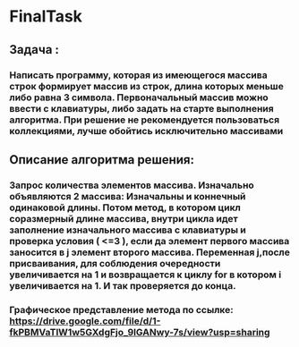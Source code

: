 # FinalTask
## Задача : 
### Написать программу, которая из имеющегося массива строк формирует массив из строк, длина которых меньше либо равна 3 символа. Первоначальный массив можно ввести с клавиатуры, либо задать на старте выполнения алгоритма. При решение не рекомендуется пользоваться коллекциями, лучше обойтись исключительно массивами
## Описание алгоритма решения:
### Запрос количества элементов массива. Изначально объявляются 2 массива: Изначальны и коннечный одинаковой длины. Потом метод, в котором цикл соразмерный длине массива, внутри цикла идет заполнение изначального массива с клавиатуры и проверка условия ( <=3 ), если да элемент первого массива заносится в j элемент второго массива. Переменная j,после присваивания, для соблюдения очередности увеличивается на 1 и возвращается к циклу for в котором i увеличивается на 1. И так проверяется до конца.

### Графическое представление метода по ссылке: https://drive.google.com/file/d/1-fkPBMVaTlW1w5GXdgFjo_9IGANwy-7s/view?usp=sharing
